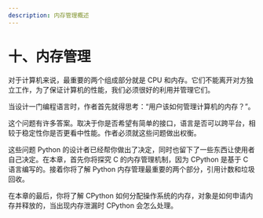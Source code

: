 ```yaml
---
description: 内存管理概述
---
```


# 十、内存管理

对于计算机来说，最重要的两个组成部分就是 CPU 和内存。它们不能离开对方独立工作，为了保证计算机的性能，我们必须很好的利用并管理它们。

当设计一门编程语言时，作者首先就得思考：“用户该如何管理计算机的内存？”。

这个问题有许多答案。取决于你是否希望有简单的接口，语言是否可以跨平台，相较于稳定性你是否更看中性能。作者必须就这些问题做出权衡。

这些问题 Python 的设计者已经帮你做出了决定，同时也留下了一些东西让使用者自己决定。在本章，首先你将探究 C 的内存管理机制，因为 CPython 是基于 C 语言编写的。接着你将了解 Python 内存管理最重要的两个部分，引用计数和垃圾回收。

在本章的最后，你将了解 CPython 如何分配操作系统的内存，对象是如何申请内存并释放的，当出现内存泄漏时 CPython 会怎么处理。
